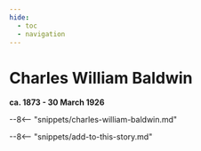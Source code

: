 ```yaml
---
hide:
  - toc
  - navigation 
---
```


# Charles William Baldwin

**ca. 1873 - 30 March 1926**

--8<-- "snippets/charles-william-baldwin.md"

--8<-- "snippets/add-to-this-story.md"

